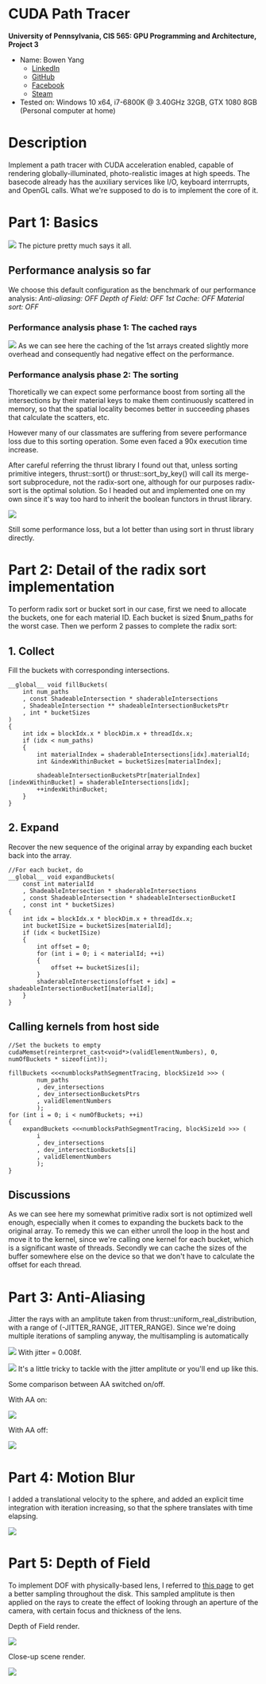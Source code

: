 CUDA Path Tracer
================

**University of Pennsylvania, CIS 565: GPU Programming and Architecture, Project 3**

* Name: Bowen Yang
  * [LinkedIn](https://www.linkedin.com/in/%E5%8D%9A%E6%96%87-%E6%9D%A8-83bba6148)
  * [GitHub](https://github.com/Grillnov)
  * [Facebook](https://www.facebook.com/yang.bowen.7399)
  * [Steam](https://steamcommunity.com/id/grillnov)
* Tested on: Windows 10 x64, i7-6800K @ 3.40GHz 32GB, GTX 1080 8GB (Personal computer at home)

# Description

Implement a path tracer with CUDA acceleration enabled, capable of rendering globally-illuminated, photo-realistic images at high speeds. The basecode already has the auxiliary services like I/O, keyboard interrrupts, and OpenGL calls. What we're supposed to do is to implement the core of it.

# Part 1: Basics

![](img/Plain.png)
The picture pretty much says it all.

## Performance analysis so far
We choose this default configuration as the benchmark of our performance analysis:
*Anti-aliasing: OFF*
*Depth of Field: OFF*
*1st Cache: OFF*
*Material sort: OFF*

### Performance analysis phase 1: The cached rays

![](img/Cache.png)
As we can see here the caching of the 1st arrays created slightly more overhead and consequently had negative effect on the performance.

### Performance analysis phase 2: The sorting

Thoretically we can expect some performance boost from sorting all the intersections by their material keys to make them continuously scattered in memory, so that the spatial locality becomes better in succeeding phases that calculate the scatters, etc.

However many of our classmates are suffering from severe performance loss due to this sorting operation. Some even faced a 90x execution time increase.

After careful referring the thrust library I found out that, unless sorting primitive integers, thrust::sort() or thrust::sort_by_key() will call its merge-sort subprocedure, not the radix-sort one, although for our purposes radix-sort is the optimal solution. So I headed out and implemented one on my own since it's way too hard to inherit the boolean functors in thrust library.

![](img/Sort.png)

Still some performance loss, but a lot better than using sort in thrust library directly.

# Part 2: Detail of the radix sort implementation

To perform radix sort or bucket sort in our case, first we need to allocate the buckets, one for each material ID. Each bucket is sized $num_paths for the worst case.
Then we perform 2 passes to complete the radix sort:

## 1. Collect
Fill the buckets with corresponding intersections.
```
__global__ void fillBuckets(
	int num_paths
	, const ShadeableIntersection * shaderableIntersections
	, ShadeableIntersection ** shadeableIntersectionBucketsPtr
	, int * bucketSizes
)
{
	int idx = blockIdx.x * blockDim.x + threadIdx.x;
	if (idx < num_paths)
	{
		int materialIndex = shaderableIntersections[idx].materialId;
		int &indexWithinBucket = bucketSizes[materialIndex];
		
		shadeableIntersectionBucketsPtr[materialIndex][indexWithinBucket] = shaderableIntersections[idx];
		++indexWithinBucket;
	}
}
```
## 2. Expand
Recover the new sequence of the original array by expanding each bucket back into the array.
```
//For each bucket, do
__global__ void expandBuckets(
	const int materialId
	, ShadeableIntersection * shaderableIntersections
	, const ShadeableIntersection * shadeableIntersectionBucketI
	, const int * bucketSizes)
{
	int idx = blockIdx.x * blockDim.x + threadIdx.x;
	int bucketISize = bucketSizes[materialId];
	if (idx < bucketISize)
	{
		int offset = 0;
		for (int i = 0; i < materialId; ++i)
		{
			offset += bucketSizes[i];
		}
		shaderableIntersections[offset + idx] = shadeableIntersectionBucketI[materialId];
	}
}
```

## Calling kernels from host side
```
//Set the buckets to empty
cudaMemset(reinterpret_cast<void*>(validElementNumbers), 0, numOfBuckets * sizeof(int));

fillBuckets <<<numblocksPathSegmentTracing, blockSize1d >>> (
		num_paths
		, dev_intersections
		, dev_intersectionBucketsPtrs
		, validElementNumbers
		);
for (int i = 0; i < numOfBuckets; ++i)
{
	expandBuckets <<<numblocksPathSegmentTracing, blockSize1d >>> (
		i
		, dev_intersections
		, dev_intersectionBuckets[i]
		, validElementNumbers
		);
}
```

## Discussions
As we can see here my somewhat primitive radix sort is not optimized well enough, especially when it comes to expanding the buckets back to the original array. To remedy this we can either unroll the loop in the host and move it to the kernel, since we're calling one kernel for each bucket, which is a significant waste of threads. Secondly we can cache the sizes of the buffer somewhere else on the device so that we don't have to calculate the offset for each thread.

# Part 3: Anti-Aliasing

Jitter the rays with an amplitute taken from thrust::uniform_real_distribution, with a range of (-JITTER_RANGE, JITTER_RANGE). Since we're doing multiple iterations of sampling anyway, the multisampling is automatically

![](img/AA.png)
With jitter = 0.008f.

![](img/AAmessed.png)
It's a little tricky to tackle with the jitter amplitute or you'll end up like this.

Some comparison between AA switched on/off.

With AA on:

![](img/AACloseup.png)

With AA off:

![](img/PlainCloseup.png)

# Part 4: Motion Blur

I added a translational velocity to the sphere, and added an explicit time integration with iteration increasing, so that the sphere translates with time elapsing.

![](img/MotionBlur.png)
# Part 5: Depth of Field

To implement DOF with physically-based lens, I referred to [this page](https://pub.dartlang.org/documentation/dartray/0.0.1/core/ConcentricSampleDisk.html) to get a better sampling throughout the disk. This sampled amplitute is then applied on the rays to create the effect of looking through an aperture of the camera, with certain focus and thickness of the lens.

Depth of Field render.

![](img/DOF.png)

Close-up scene render.

![](img/CloseUpDOF.png)
